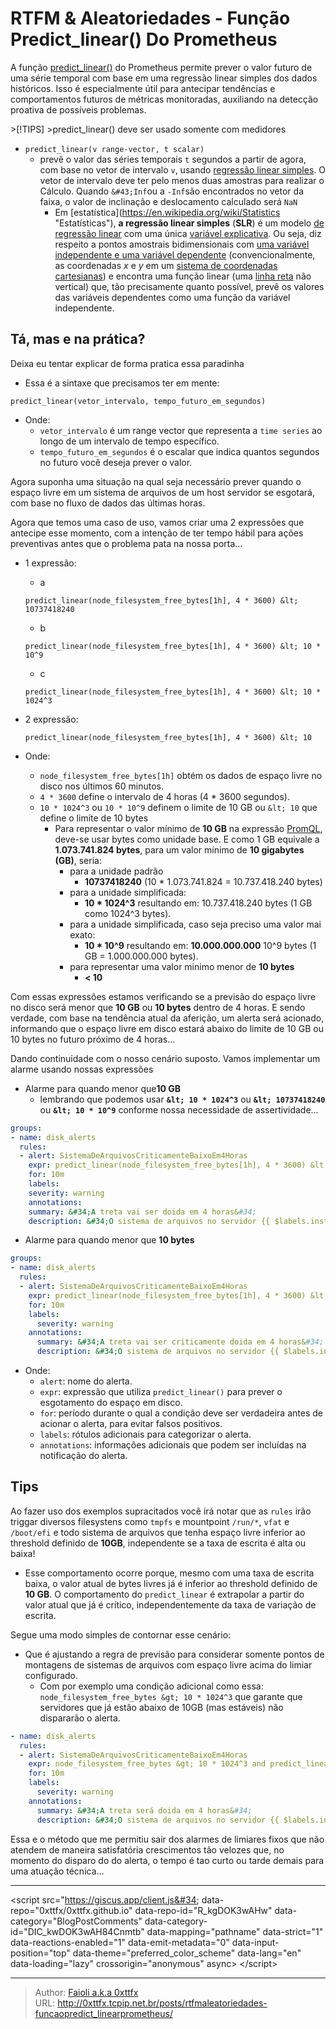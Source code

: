 # RTFM &amp; Aleatoriedades - Função  Predict_linear() Do Prometheus


A função [predict_linear()](https://prometheus.io/docs/prometheus/latest/querying/functions/#predict_linear) do Prometheus permite prever o valor futuro de uma série temporal com base em uma regressão linear simples dos dados históricos. Isso é especialmente útil para antecipar tendências e comportamentos futuros de métricas monitoradas, auxiliando na detecção proativa de possíveis problemas.

&gt;[!TIPS]
&gt;predict_linear() deve ser usado somente com medidores

- `predict_linear(v range-vector, t scalar)`
  - prevê o valor das séries temporais `t` segundos a partir de agora, com base no vetor de intervalo `v`, usando [regressão linear simples](https://en.wikipedia.org/wiki/Simple_linear_regression). O vetor de intervalo deve ter pelo menos duas amostras para realizar o Cálculo. Quando `&#43;Inf`ou a `-Inf`são encontrados no vetor da faixa, o valor de inclinação e deslocamento calculado será `NaN`
    - Em [estatística](https://en.wikipedia.org/wiki/Statistics &#34;Estatísticas&#34;), **a regressão linear simples** (**SLR**) é um modelo [de regressão linear](https://en.wikipedia.org/wiki/Linear_regression) com uma única [variável explicativa](https://en.wikipedia.org/wiki/Covariate). Ou seja, diz respeito a pontos amostrais bidimensionais com [uma variável independente e uma variável dependente](https://en.wikipedia.org/wiki/Dependent_and_independent_variables) (convencionalmente, as coordenadas *x* e *y* em um [sistema de coordenadas cartesianas](https://en.wikipedia.org/wiki/Cartesian_coordinate_system)) e encontra uma função linear (uma [linha reta](https://en.wikipedia.org/wiki/Straight_line) não vertical) que, tão precisamente quanto possível, prevê os valores das variáveis dependentes como uma função da variável independente.

## Tá, mas e na prática?

Deixa eu tentar explicar de forma pratica essa paradinha

- Essa é a sintaxe que precisamos ter em mente:

``` promql
predict_linear(vetor_intervalo, tempo_futuro_em_segundos)
```

- Onde:
  - `vetor_intervalo` é um range vector que representa a `time series` ao longo de um intervalo de tempo específico.
  - `tempo_futuro_em_segundos` é o escalar que indica quantos segundos no futuro você deseja prever o valor.

Agora suponha uma situação na qual seja necessário prever quando o espaço livre em um sistema de arquivos de um host servidor se esgotará, com base no fluxo de dados das últimas horas.

Agora que temos uma caso de uso, vamos criar uma 2 expressões que antecipe esse momento, com a intenção de ter tempo hábil para ações preventivas antes que o problema pata na nossa porta...

- 1 expressão:
  - a

  ```promql
  predict_linear(node_filesystem_free_bytes[1h], 4 * 3600) &lt; 10737418240
  ```

  - b

  ```promql
  predict_linear(node_filesystem_free_bytes[1h], 4 * 3600) &lt; 10 * 10^9
  ```

  - c

  ```promql
  predict_linear(node_filesystem_free_bytes[1h], 4 * 3600) &lt; 10 * 1024^3
  ```
- 2 expressão:

  ```promql
  predict_linear(node_filesystem_free_bytes[1h], 4 * 3600) &lt; 10
  ```

- Onde:
  - `node_filesystem_free_bytes[1h]` obtém os dados de espaço livre no disco nos últimos 60 minutos.
  - `4 * 3600` define o intervalo de 4 horas (4 * 3600 segundos).
  - `10 * 1024^3` ou `10 * 10^9` definem o limite de 10 GB ou `&lt; 10` que define o limite de 10 bytes 
    - Para representar o valor mínimo de **10 GB** na expressão [PromQL](https://prometheus.io/docs/prometheus/latest/querying/basics/), deve-se usar bytes como unidade base. E como 1 GB equivale a **1.073.741.824 bytes**, para um valor mínimo de **10 gigabytes (GB)**, seria:
      - para a unidade padrão
        - **10737418240** (10 * 1.073.741.824 = 10.737.418.240 bytes)
      - para a unidade simplificada:
        - **10 * 1024^3** resultando em: 10.737.418.240 bytes (1 GB como 1024\^3 bytes).
      - para a unidade simplificada, caso seja preciso uma valor mai exato:
        - **10 * 10^9** resultando em: **10.000.000.000** 10^9 bytes (1 GB = 1.000.000.000 bytes).
      - para representar uma valor minimo menor de **10 bytes**
        - **&lt; 10**

Com essas expressões estamos verificando se a previsão do espaço livre no disco será menor que **10 GB** ou **10 bytes** dentro de 4 horas. E sendo verdade, com base na tendência atual da aferição, um alerta será acionado, informando que o espaço livre em disco estará abaixo do limite de 10 GB ou 10 bytes no futuro próximo de 4 horas...

Dando continuidade com o nosso cenário suposto. Vamos implementar um alarme usando nossas expressões

- Alarme para quando menor que**10 GB**
  - lembrando que podemos usar **`&lt; 10 * 1024^3`** ou **`&lt; 10737418240`** ou **`&lt; 10 * 10^9`** conforme nossa necessidade de assertividade...
   
```yaml
groups:
- name: disk_alerts
  rules:
  - alert: SistemaDeArquivosCriticamenteBaixoEm4Horas
    expr: predict_linear(node_filesystem_free_bytes[1h], 4 * 3600) &lt; 10 * 1024^3
    for: 10m
    labels:
    severity: warning
    annotations:
    summary: &#34;A treta vai ser doida em 4 horas&#34;
    description: &#34;O sistema de arquivos no servidor {{ $labels.instance }} terá menos de 10 GBytes disponíveis em 4 horas.&#34;
```

- Alarme para quando menor que **10 bytes**

```yaml
groups:
- name: disk_alerts
  rules:
  - alert: SistemaDeArquivosCriticamenteBaixoEm4Horas
    expr: predict_linear(node_filesystem_free_bytes[1h], 4 * 3600) &lt; 10
    for: 10m
    labels:
      severity: warning
    annotations:
      summary: &#34;A treta vai ser criticamente doida em 4 horas&#34;
      description: &#34;O sistema de arquivos no servidor {{ $labels.instance }} terá menos de 10 bytes disponíveis em 4 horas.&#34;
```

- Onde:
  - `alert`: nome do alerta.
  - `expr`: expressão que utiliza `predict_linear()` para prever o esgotamento do espaço em disco.
  - `for`: período durante o qual a condição deve ser verdadeira antes de acionar o alerta, para evitar falsos positivos.
  - `labels`: rótulos adicionais para categorizar o alerta.
  - `annotations`: informações adicionais que podem ser incluídas na notificação do alerta.



## Tips

 Ao fazer uso dos exemplos supracitados você irá notar que as `rules` irão triggar diversos filesystens como `tmpfs` e mountpoint `/run/*`, `vfat` e `/boot/efi` e todo sistema de arquivos que tenha espaço livre inferior ao threshold definido de **10GB**, independente se a taxa de escrita é alta ou baixa!

- Esse comportamento ocorre porque, mesmo com uma taxa de escrita baixa, o valor atual de bytes livres já é inferior ao threshold definido de **10 GB**. O comportamento do `predict_linear` é extrapolar a partir do valor atual que já é crítico, independentemente da taxa de variação de escrita.

Segue uma modo simples de contornar esse cenário:

- Que é ajustando a regra de previsão para considerar somente pontos de montagens de sistemas de arquivos com espaço livre acima do limiar configurado.
  - Com por exemplo uma condição adicional como essa: `node_filesystem_free_bytes &gt; 10 * 1024^3` que garante que servidores que já estão abaixo de 10GB (mas estáveis) não dispararão o alerta.

```yaml
- name: disk_alerts
  rules:
  - alert: SistemaDeArquivosCriticamenteBaixoEm4Horas
    expr: node_filesystem_free_bytes &gt; 10 * 1024^3 and predict_linear(node_filesystem_free_bytes[1h], 4 * 3600) &lt; 10 * 1024^3
    for: 10m
    labels:
      severity: warning
    annotations:
      summary: &#34;A treta será doida em 4 horas&#34;
      description: &#34;O sistema de arquivos no servidor {{ $labels.instance }} terá menos de 20 GBytes disponíveis em 4 horas.&#34;

```


Essa e o método que me permitiu sair dos alarmes de limiares fixos que não atendem de maneira satisfatória crescimentos tão velozes que, no momento do disparo do do alerta, o tempo é tao curto ou tarde demais para uma atuação técnica...



---
&lt;script src=&#34;https://giscus.app/client.js&#34;
        data-repo=&#34;0xttfx/0xttfx.github.io&#34;
        data-repo-id=&#34;R_kgDOK3wAHw&#34;
        data-category=&#34;BlogPostComments&#34;
        data-category-id=&#34;DIC_kwDOK3wAH84Cnmtb&#34;
        data-mapping=&#34;pathname&#34;
        data-strict=&#34;1&#34;
        data-reactions-enabled=&#34;1&#34;
        data-emit-metadata=&#34;0&#34;
        data-input-position=&#34;top&#34;
        data-theme=&#34;preferred_color_scheme&#34;
        data-lang=&#34;en&#34;
        data-loading=&#34;lazy&#34;
        crossorigin=&#34;anonymous&#34;
        async&gt;
&lt;/script&gt;



---

> Author: [Faioli a.k.a 0xttfx](https://github.com/0xttfx)  
> URL: http://0xttfx.tcpip.net.br/posts/rtfmaleatoriedades-funcaopredict_linearprometheus/  

